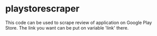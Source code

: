 # playstorescraper

This code can be used to scrape review of application on Google Play Store. The link you want can be put on variable 'link' there. 
